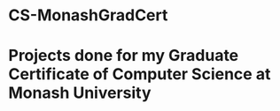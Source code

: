 # CS-MonashGradCert

# Projects done for my Graduate Certificate of Computer Science at Monash University

